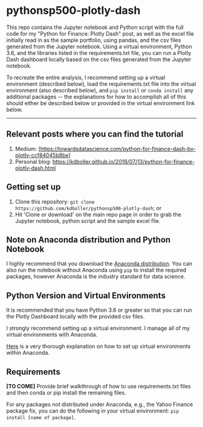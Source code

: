 # pythonsp500-plotly-dash
This repo contains the Jupyter notebook and Python script with the full code for my "Python for Finance:  Plotly Dash" post, as well as the excel file initially read in as the sample portfolio, using pandas, and the csv files generated from the Jupyter notebook.  Using a virtual environment, Python 3.6, and the libraries listed in the requirements.txt file, you can run a Plotly Dash dashboard locally based on the csv files generated from the Jupyter notebook.

To recreate the entire analysis, I recommend setting up a virtual environment (described below), load the requirements.txt file into the virtual environment (also described below), and ``pip install`` or ``conda install`` any additional packages -- the explanations for how to accomplish all of this should either be described below or provided in the virtual environment link below. 

---

## Relevant posts where you can find the tutorial

1. Medium: [https://towardsdatascience.com/python-for-finance-dash-by-plotly-ccf84045b8be]
2. Personal blog:  https://kdboller.github.io/2018/07/13/python-for-finance-plotly-dash.html

## Getting set up

1. Clone this repository:  ``git clone https://github.com/kdboller/pythonsp500-plotly-dash``; or 
2. Hit 'Clone or download' on the main repo page in order to grab the Jupyter notebook, python script and the sample excel file.

## Note on Anaconda distribution and Python Notebook

I highly recommend that you download the [Anaconda distribution](https://www.anaconda.com/download/).  You can also run the notebook without Anaconda using ``pip`` to install the required packages, however Anaconda is the industry standard for data science.

## Python Version and Virtual Environments  
It is recommended that you have Python 3.6 or greater so that you can run the Plotly Dashboard locally with the provided csv files.  

I strongly recommend setting up a virtual environment. I manage all of my virtual environments with Anaconda.  

[Here](https://medium.freecodecamp.org/why-you-need-python-environments-and-how-to-manage-them-with-conda-85f155f4353c) is a very thorough explanation on how to set up virtual environments within Anaconda.

## Requirements
**[TO COME]** Provide brief walkthrough of how to use requirements.txt files and then conda or pip install the remaining files.

For any packages not distributed under Anaconda, e.g., the Yahoo Finance package fix, you can do the following in your virtual environment:  ``pip install [name of package]``.
